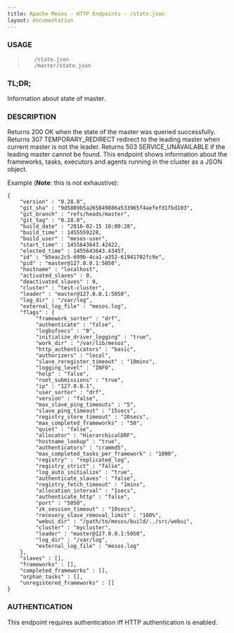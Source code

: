 ```yaml
---
title: Apache Mesos - HTTP Endpoints - /state.json
layout: documentation
---
```

<!--- This is an automatically generated file. DO NOT EDIT! --->

### USAGE ###
>        /state.json
>        /master/state.json

### TL;DR; ###
Information about state of master.

### DESCRIPTION ###
Returns 200 OK when the state of the master was queried successfully.
Returns 307 TEMPORARY_REDIRECT redirect to the leading master when
current master is not the leader.
Returns 503 SERVICE_UNAVAILABLE if the leading master cannot be
found.
This endpoint shows information about the frameworks, tasks,
executors and agents running in the cluster as a JSON object.

Example (**Note**: this is not exhaustive):

```
{
    "version" : "0.28.0",
    "git_sha" : "9d5889b5a265849886a533965f4aefefd1fbd103",
    "git_branch" : "refs/heads/master",
    "git_tag" : "0.28.0",
    "build_date" : "2016-02-15 10:00:28",
    "build_time" : 1455559228,
    "build_user" : "mesos-user",
    "start_time" : 1455643643.42422,
    "elected_time" : 1455643643.43457,
    "id" : "b5eac2c5-609b-4ca1-a352-61941702fc9e",
    "pid" : "master@127.0.0.1:5050",
    "hostname" : "localhost",
    "activated_slaves" : 0,
    "deactivated_slaves" : 0,
    "cluster" : "test-cluster",
    "leader" : "master@127.0.0.1:5050",
    "log_dir" : "/var/log",
    "external_log_file" : "mesos.log",
    "flags" : {
         "framework_sorter" : "drf",
         "authenticate" : "false",
         "logbufsecs" : "0",
         "initialize_driver_logging" : "true",
         "work_dir" : "/var/lib/mesos",
         "http_authenticators" : "basic",
         "authorizers" : "local",
         "slave_reregister_timeout" : "10mins",
         "logging_level" : "INFO",
         "help" : "false",
         "root_submissions" : "true",
         "ip" : "127.0.0.1",
         "user_sorter" : "drf",
         "version" : "false",
         "max_slave_ping_timeouts" : "5",
         "slave_ping_timeout" : "15secs",
         "registry_store_timeout" : "20secs",
         "max_completed_frameworks" : "50",
         "quiet" : "false",
         "allocator" : "HierarchicalDRF",
         "hostname_lookup" : "true",
         "authenticators" : "crammd5",
         "max_completed_tasks_per_framework" : "1000",
         "registry" : "replicated_log",
         "registry_strict" : "false",
         "log_auto_initialize" : "true",
         "authenticate_slaves" : "false",
         "registry_fetch_timeout" : "1mins",
         "allocation_interval" : "1secs",
         "authenticate_http" : "false",
         "port" : "5050",
         "zk_session_timeout" : "10secs",
         "recovery_slave_removal_limit" : "100%",
         "webui_dir" : "/path/to/mesos/build/../src/webui",
         "cluster" : "mycluster",
         "leader" : "master@127.0.0.1:5050",
         "log_dir" : "/var/log",
         "external_log_file" : "mesos.log"
    },
    "slaves" : [],
    "frameworks" : [],
    "completed_frameworks" : [],
    "orphan_tasks" : [],
    "unregistered_frameworks" : []
}
```


### AUTHENTICATION ###
This endpoint requires authentication iff HTTP authentication is
enabled.